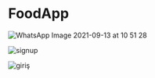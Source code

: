 # FoodApp
![WhatsApp Image 2021-09-13 at 10 51 28](https://user-images.githubusercontent.com/63645518/133046391-978a0e1d-40e6-4c76-bc68-62f5a71b25fc.jpeg)

![signup](https://user-images.githubusercontent.com/63645518/133046761-746d2b55-b882-452d-9ac6-fe7f358b019d.jpeg)

![giriş](https://user-images.githubusercontent.com/63645518/133046798-5670e0cc-cf94-4778-ae9d-de1ef0caee22.jpeg)

